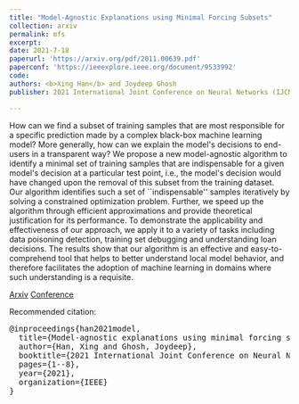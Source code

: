 ```yaml
---
title: "Model-Agnostic Explanations using Minimal Forcing Subsets"
collection: arxiv
permalink: mfs
excerpt: 
date: 2021-7-18
paperurl: 'https://arxiv.org/pdf/2011.00639.pdf'
paperconf: 'https://ieeexplore.ieee.org/document/9533992'
code: 
authors: <b>Xing Han</b> and Joydeep Ghosh
publisher: 2021 International Joint Conference on Neural Networks (IJCNN).

---
```

How can we find a subset of training samples that are most responsible for a specific prediction made by a complex black-box machine learning model? More generally, how can we explain the model's decisions to end-users in a transparent way? We propose a new model-agnostic algorithm to identify a minimal set of training samples that are indispensable for a given model's decision at a particular test point, i.e., the model's decision would have changed upon the removal of this subset from the training dataset. Our algorithm identifies such a set of ``indispensable'' samples iteratively by solving a constrained optimization problem. Further, we speed up the algorithm through efficient approximations and provide theoretical justification for its performance. To demonstrate the applicability and effectiveness of our approach, we apply it to a variety of tasks including data poisoning detection, training set debugging and understanding loan decisions. The results show that our algorithm is an effective and easy-to-comprehend tool that helps to better understand local model behavior, and therefore facilitates the adoption of machine learning in domains where such understanding is a requisite. 


[Arxiv](https://arxiv.org/pdf/2011.00639.pdf) [Conference](https://ieeexplore.ieee.org/document/9533992)

Recommended citation:
<pre>
@inproceedings{han2021model,
  title={Model-agnostic explanations using minimal forcing subsets},
  author={Han, Xing and Ghosh, Joydeep},
  booktitle={2021 International Joint Conference on Neural Networks (IJCNN)},
  pages={1--8},
  year={2021},
  organization={IEEE}
}
</pre>